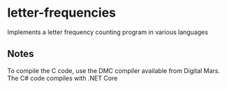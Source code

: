 # letter-frequencies
Implements a letter frequency counting program in various languages

## Notes
To compile the C code, use the DMC compiler available from Digital Mars.
The C# code compiles with .NET Core
